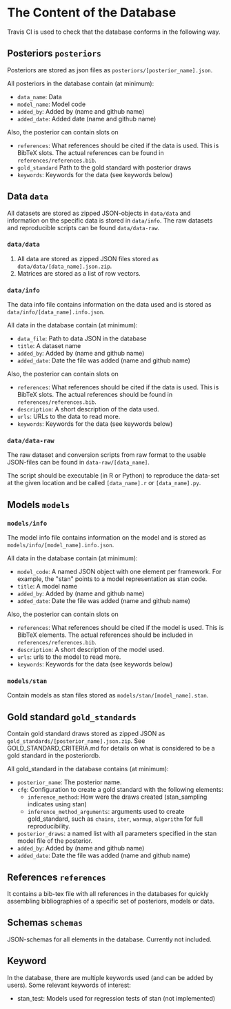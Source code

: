 
The Content of the Database
=================================================

Travis CI is used to check that the database conforms in the following way.

## Posteriors `posteriors`

Posteriors are stored as json files as `posteriors/[posterior_name].json`.

All posteriors in the database contain (at minimum):
- `data_name`: Data
- `model_name`: Model code
- `added_by`: Added by (name and github name)
- `added_date`: Added date (name and github name)

Also, the posterior can contain slots on
- `references`: What references should be cited if the data is used. This is BibTeX slots. The actual references can be found in `references/references.bib`.
- `gold_standard` Path to the gold standard with posterior draws
- `keywords`: Keywords for the data (see keywords below)


## Data `data`

All datasets are stored as zipped JSON-objects in `data/data` and information on the specific data is stored in `data/info`. The raw datasets and reproducible scripts can be found `data/data-raw`.

### `data/data`

1. All data are stored as zipped JSON files stored as `data/data/[data_name].json.zip`.
2. Matrices are stored as a list of row vectors.

### `data/info`

The data info file contains information on the data used and is stored as   `data/info/[data_name].info.json`.

All data in the database contain (at minimum):
- `data_file`: Path to data JSON in the database
- `title`: A dataset name
- `added_by`: Added by (name and github name)
- `added_date`: Date the file was added (name and github name)

Also, the posterior can contain slots on
- `references`: What references should be cited if the data is used. This is BibTeX slots. The actual references should be found in `references/references.bib`.
- `description`: A short description of the data used.
- `urls`: URLs to the data to read more.
- `keywords`: Keywords for the data (see keywords below)


### `data/data-raw`

The raw dataset and conversion scripts from raw format to the usable JSON-files can be found in `data-raw/[data_name]`.

The script should be executable (in R or Python) to reproduce the data-set at the given location and be called `[data_name].r` or `[data_name].py`.

## Models `models`

### `models/info`

The model info file contains information on the model and is stored as   `models/info/[model_name].info.json`.

All data in the database contain (at minimum):
- `model_code`: A named JSON object with one element per framework. For example, the "stan" points to a model representation as stan code.
- `title`: A model name
- `added_by`: Added by (name and github name)
- `added_date`: Date the file was added (name and github name)

Also, the posterior can contain slots on
- `references`: What references should be cited if the model is used. This is BibTeX elements. The actual references should be included in `references/references.bib`.
- `description`: A short description of the model used.
- `urls`: urls to the model to read more.
- `keywords`: Keywords for the data (see keywords below)

### `models/stan`

Contain models as stan files stored as `models/stan/[model_name].stan`.

## Gold standard `gold_standards`

Contain gold standard draws stored as zipped JSON as `gold_standards/[posterior_name].json.zip`. See GOLD_STANDARD_CRITERIA.md for details on what is considered to be a gold standard in the posteriordb.

All gold_standard in the database contains (at minimum):
- `posterior_name`: The posterior name.
- `cfg`: Configuration to create a gold standard with the following elements:
  - `inference_method`: How were the draws created (stan_sampling indicates using stan)
  - `inference_method_arguments`: arguments used to create gold_standard, such as `chains`, `iter`, `warmup`, `algorithm` for full reproducibility.
- `posterior_draws`: a named list with all parameters specified in the stan model file of the posterior.
- `added_by`: Added by (name and github name)
- `added_date`: Date the file was added (name and github name)


## References `references`

It contains a bib-tex file with all references in the databases for quickly assembling bibliographies of a specific set of posteriors, models or data.


## Schemas `schemas`

JSON-schemas for all elements in the database. Currently not included.



## Keyword

In the database, there are multiple keywords used (and can be added by users). Some relevant keywords of interest:
- stan_test: Models used for regression tests of stan (not implemented)
